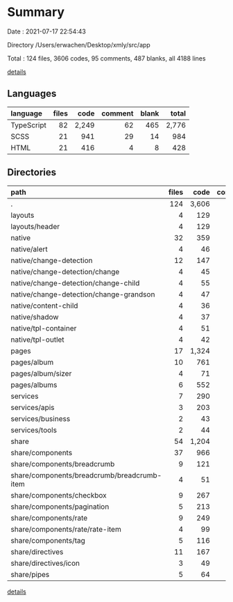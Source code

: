 # Summary

Date : 2021-07-17 22:54:43

Directory /Users/erwachen/Desktop/xmly/src/app

Total : 124 files,  3606 codes, 95 comments, 487 blanks, all 4188 lines

[details](details.md)

## Languages
| language | files | code | comment | blank | total |
| :--- | ---: | ---: | ---: | ---: | ---: |
| TypeScript | 82 | 2,249 | 62 | 465 | 2,776 |
| SCSS | 21 | 941 | 29 | 14 | 984 |
| HTML | 21 | 416 | 4 | 8 | 428 |

## Directories
| path | files | code | comment | blank | total |
| :--- | ---: | ---: | ---: | ---: | ---: |
| . | 124 | 3,606 | 95 | 487 | 4,188 |
| layouts | 4 | 129 | 1 | 13 | 143 |
| layouts/header | 4 | 129 | 1 | 13 | 143 |
| native | 32 | 359 | 6 | 91 | 456 |
| native/alert | 4 | 46 | 0 | 11 | 57 |
| native/change-detection | 12 | 147 | 3 | 30 | 180 |
| native/change-detection/change | 4 | 45 | 0 | 10 | 55 |
| native/change-detection/change-child | 4 | 55 | 2 | 10 | 67 |
| native/change-detection/change-grandson | 4 | 47 | 1 | 10 | 58 |
| native/content-child | 4 | 36 | 0 | 12 | 48 |
| native/shadow | 4 | 37 | 0 | 12 | 49 |
| native/tpl-container | 4 | 51 | 3 | 14 | 68 |
| native/tpl-outlet | 4 | 42 | 0 | 12 | 54 |
| pages | 17 | 1,324 | 45 | 102 | 1,471 |
| pages/album | 10 | 761 | 39 | 63 | 863 |
| pages/album/sizer | 4 | 71 | 17 | 24 | 112 |
| pages/albums | 6 | 552 | 6 | 35 | 593 |
| services | 7 | 290 | 11 | 60 | 361 |
| services/apis | 3 | 203 | 11 | 38 | 252 |
| services/business | 2 | 43 | 0 | 12 | 55 |
| services/tools | 2 | 44 | 0 | 10 | 54 |
| share | 54 | 1,204 | 32 | 193 | 1,429 |
| share/components | 37 | 966 | 28 | 140 | 1,134 |
| share/components/breadcrumb | 9 | 121 | 0 | 27 | 148 |
| share/components/breadcrumb/breadcrumb-item | 4 | 51 | 0 | 11 | 62 |
| share/components/checkbox | 9 | 267 | 23 | 38 | 328 |
| share/components/pagination | 5 | 213 | 2 | 20 | 235 |
| share/components/rate | 9 | 249 | 3 | 38 | 290 |
| share/components/rate/rate-item | 4 | 99 | 0 | 16 | 115 |
| share/components/tag | 5 | 116 | 0 | 17 | 133 |
| share/directives | 11 | 167 | 4 | 29 | 200 |
| share/directives/icon | 3 | 49 | 2 | 5 | 56 |
| share/pipes | 5 | 64 | 0 | 20 | 84 |

[details](details.md)